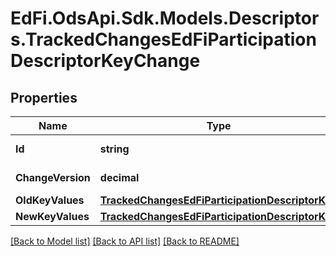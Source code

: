 # EdFi.OdsApi.Sdk.Models.Descriptors.TrackedChangesEdFiParticipationDescriptorKeyChange

## Properties

Name | Type | Description | Notes
------------ | ------------- | ------------- | -------------
**Id** | **string** | Resource identifier | [optional] 
**ChangeVersion** | **decimal** | Change version | [optional] 
**OldKeyValues** | [**TrackedChangesEdFiParticipationDescriptorKey**](TrackedChangesEdFiParticipationDescriptorKey.md) |  | [optional] 
**NewKeyValues** | [**TrackedChangesEdFiParticipationDescriptorKey**](TrackedChangesEdFiParticipationDescriptorKey.md) |  | [optional] 

[[Back to Model list]](../README.md#documentation-for-models) [[Back to API list]](../README.md#documentation-for-api-endpoints) [[Back to README]](../README.md)

